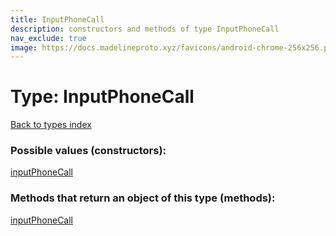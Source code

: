 ```yaml
---
title: InputPhoneCall
description: constructors and methods of type InputPhoneCall
nav_exclude: true
image: https://docs.madelineproto.xyz/favicons/android-chrome-256x256.png
---
```

# Type: InputPhoneCall
[Back to types index](index.md)



### Possible values (constructors):

[inputPhoneCall](../constructors/inputPhoneCall.md)  



### Methods that return an object of this type (methods):



[inputPhoneCall](../constructors/inputPhoneCall.md)  

